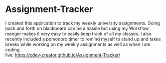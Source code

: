 # Assignment-Tracker
I created this application to track my weekly university assignments. Going back and forth on blackboard can be a hassle but using my Workflow manger makes it very easy to easily keep track of all my classes. I also recently included a pomodoro timer to remind myself to stand up and takes breaks while working on my weekly assignments as well as when I am coding. <br>
live: https://cdev-creator.github.io/Assignment-Tracker/

